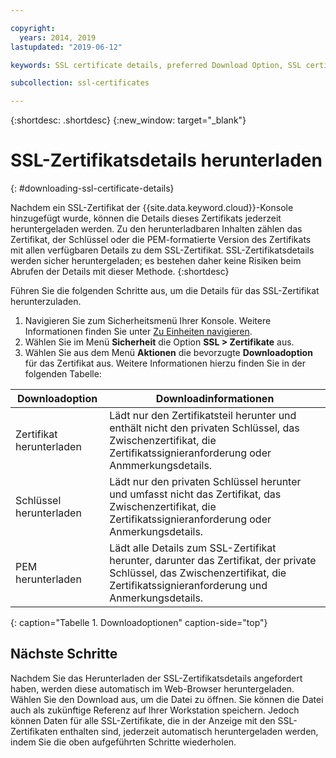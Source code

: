 ```yaml
---

copyright:
  years: 2014, 2019
lastupdated: "2019-06-12"

keywords: SSL certificate details, preferred Download Option, SSL certificate download details

subcollection: ssl-certificates

---
```


{:shortdesc: .shortdesc}
{:new_window: target="_blank"}

# SSL-Zertifikatsdetails herunterladen
{: #downloading-ssl-certificate-details}

Nachdem ein SSL-Zertifikat der {{site.data.keyword.cloud}}-Konsole hinzugefügt wurde, können die Details dieses Zertifikats jederzeit heruntergeladen werden. Zu den herunterladbaren Inhalten zählen das Zertifikat, der Schlüssel oder die PEM-formatierte Version des Zertifikats mit allen verfügbaren Details zu dem SSL-Zertifikat. SSL-Zertifikatsdetails werden sicher heruntergeladen; es bestehen daher keine Risiken beim Abrufen der Details mit dieser Methode.
{:shortdesc}

Führen Sie die folgenden Schritte aus, um die Details für das SSL-Zertifikat herunterzuladen.

1. Navigieren Sie zum Sicherheitsmenü Ihrer Konsole. Weitere Informationen finden Sie unter [Zu Einheiten navigieren](/docs/infrastructure/ssl-certificates?topic=virtual-servers-navigating-devices).
2. Wählen Sie im Menü **Sicherheit** die Option **SSL > Zertifikate** aus.
3. Wählen Sie aus dem Menü **Aktionen** die bevorzugte **Downloadoption** für das Zertifikat aus. Weitere Informationen hierzu finden Sie in der folgenden Tabelle:

| Downloadoption      | Downloadinformationen |
| -------------------- | -------------------- |
| Zertifikat herunterladen | Lädt nur den Zertifikatsteil herunter und enthält nicht den privaten Schlüssel, das Zwischenzertifikat, die Zertifikatssignieranforderung oder Anmmerkungsdetails. |
| Schlüssel herunterladen         | Lädt nur den privaten Schlüssel herunter und umfasst nicht das Zertifikat, das Zwischenzertifikat, die Zertifikatssignieranforderung oder Anmerkungsdetails. |
| PEM herunterladen         | Lädt alle Details zum SSL-Zertifikat herunter, darunter das Zertifikat, der private Schlüssel, das Zwischenzertifikat, die Zertifikatssignieranforderung und Anmerkungsdetails. |
{: caption="Tabelle 1. Downloadoptionen" caption-side="top"}

## Nächste Schritte

Nachdem Sie das Herunterladen der SSL-Zertifikatsdetails angefordert haben, werden diese automatisch im Web-Browser heruntergeladen. Wählen Sie den Download aus, um die Datei zu öffnen. Sie können die Datei auch als zukünftige Referenz auf Ihrer Workstation speichern. Jedoch können Daten für alle SSL-Zertifikate, die in der Anzeige mit den SSL-Zertifikaten enthalten sind, jederzeit automatisch heruntergeladen werden, indem Sie die oben aufgeführten Schritte wiederholen.

